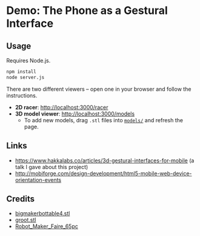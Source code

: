 # Demo: The Phone as a Gestural Interface

## Usage

Requires Node.js.

```bash
npm install
node server.js
```

There are two different viewers – open one in your browser and follow the instructions.

* **2D racer**: [http://localhost:3000/racer](http://localhost:3000/racer)
* **3D model viewer**: [http://localhost:3000/models](http://localhost:3000/models)
    * To add new models, drag `.stl` files into [`models/`](models/) and refresh the page.

## Links

* https://www.hakkalabs.co/articles/3d-gestural-interfaces-for-mobile (a talk I gave about this project)
* http://mobiforge.com/design-development/html5-mobile-web-device-orientation-events

## Credits

* [bigmakerbottable4.stl](http://www.thingiverse.com/thing:19104)
* [groot.stl](http://www.thingiverse.com/thing:478806)
* [Robot_Maker_Faire_65pc](http://www.thingiverse.com/thing:331035)
